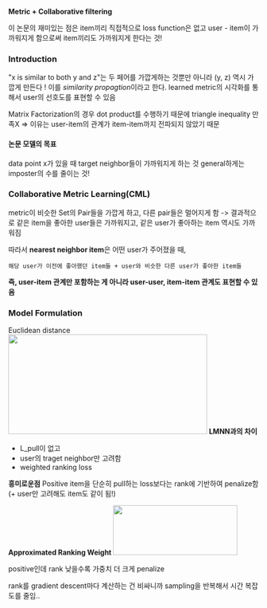 **Metric + Collaborative filtering**

이 논문의 재미있는 점은 item끼리 직접적으로 loss function은 없고 user - item이 가까워지게 함으로써 item끼리도 가까워지게 한다는 것!

### Introduction
 "x is similar to both y and z"는 두 페어를 가깝게하는 것뿐만 아니라 (y, z) 역시 가깝게 만든다 ! 이를 *similarity propagtion*이라고 한다.
 learned metric의 시각화를 통해서 user의 선호도를 표현할 수 있음
 
 Matrix Factorization의 경우 dot product를 수행하기 때문에 triangle inequality 만족X
 => 이유는 user-item의 관계가 item-item까지 전파되지 않았기 때문
 
 #### 논문 모델의 목표
  data point x가 있을 때 target neighbor들이 가까워지게 하는 것 
  general하게는 imposter의 수를 줄이는 것!
  
  ### Collaborative Metric Learning(CML)
   metric이 비슷한 Set의 Pair들을 가깝게 하고, 다른 pair들은 멀어지게 함
   -> 결과적으로 같은 item을 좋아한 user들은 가까워지고, 같은 user가 좋아하는 item 역시도 가까워짐
   
   따라서 **nearest neighbor item**은 어떤 user가 주어졌을 때, 
   
    해당 user가 이전에 좋아했던 item들 + user와 비슷한 다른 user가 좋아한 item들
    
 **즉, user-item 관계만 포함하는 게 아니라 user-user, item-item 관계도 표현할 수 있음**
 
 
 ### Model Formulation
  Euclidean distance
<img src="https://velog.velcdn.com/images/seogimin/post/2b2b928d-3974-444e-afdb-6f6f89900aa7/image.png" width="400" height="200"/>
**LMNN과의 차이**
 + L_pull이 없고
 + user의 traget neighbor만 고려함 
 + weighted ranking loss

**흥미로운점**
 Positive item을 단순히 pull하는 loss보다는 rank에 기반하여 penalize함 (+ user만 고려해도 item도 같이 됨!)
 
**Approximated Ranking Weight** 
   <img src="https://velog.velcdn.com/images/seogimin/post/57f0ca9d-bdba-4a5f-9b0e-daad5052131e/image.png" width="250" height="100"/>
   
   positive인데 rank 낮을수록 가중치 더 크게 penalize

rank를 gradient descent마다 계산하는 건 비싸니까 sampling을 반복해서 시간 복잡도를 줄임..

